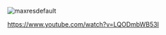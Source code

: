 ![maxresdefault](https://github.com/user-attachments/assets/cef134a3-d403-42ea-b33e-9dd6baa70572)






https://www.youtube.com/watch?v=LQODmbWB53I
